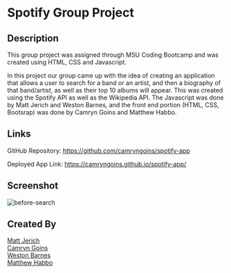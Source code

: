 # Spotify Group Project

## Description
This group project was assigned through MSU Coding Bootcamp and was created using HTML, CSS and Javascript. 

In this project our group came up with the idea of creating an application that allows a user to search for a band or an artist, and then a biography of that band/artist, as well as their top 10 albums will appear. This was created using the Spotify API as well as the Wikipedia API. The Javascript was done by Matt Jerich and Weston Barnes, and the front end portion (HTML, CSS, Bootsrap) was done by Camryn Goins and Matthew Habbo. 

## Links

GitHub Repository: https://github.com/camryngoins/spotify-app

Deployed App Link: https://camryngoins.github.io/spotify-app/

## Screenshot 
![before-search](https://user-images.githubusercontent.com/96854206/160281591-45185280-3ec9-4ee2-8d60-074ca43af043.png)


## Created By
[Matt Jerich](https://github.com/MJerich)  
[Camryn Goins](https://github.com/camryngoins)  
[Weston Barnes](https://github.com/bkwes)  
[Matthew Habbo](https://github.com/mhabbo01)  


